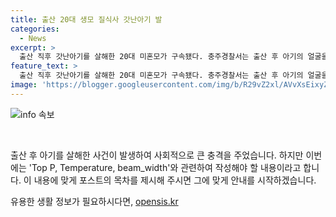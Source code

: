 ```yaml
---
title: 출산 20대 생모 질식사 갓난아기 발
categories:
  - News
excerpt: >
  출산 직후 갓난아기를 살해한 20대 미혼모가 구속됐다. 충주경찰서는 출산 후 아기의 얼굴을 발로 눌러 숨지게 한 혐의로 A(21)씨를 살인 혐의로 구속했다고 밝혔다. A씨는 신고를 받은 후 자가 호흡하고 있던 사실이 드러나자 범행을 자백했다. 범죄가 중대하고 도주 우려가 있어 구속영장이 발부됐으며, 영아살해죄가 폐지되어 살인 혐의가 적용된다. 
feature_text: >
  출산 직후 갓난아기를 살해한 20대 미혼모가 구속됐다. 충주경찰서는 출산 후 아기의 얼굴을 발로 눌러 숨지게 한 혐의로 A(21)씨를 살인 혐의로 구속했다고 밝혔다. A씨는 신고를 받은 후 자가 호흡하고 있던 사실이 드러나자 범행을 자백했다. 범죄가 중대하고 도주 우려가 있어 구속영장이 발부됐으며, 영아살해죄가 폐지되어 살인 혐의가 적용된다. 
image: 'https://blogger.googleusercontent.com/img/b/R29vZ2xl/AVvXsEixyZcFfHzMRdzZMjFBmAUKJYCLCGyLL1o632UiGVXcaFdKo_bkvkuCioo0uUKlGfBVcT3P84aROyZIXSBEx3Aw5nCQ3pTgDom1WDC4m8eifvWiAmWEEVb4x6G_l8C0QH225ldMjyaFvpxGEBGNO37VmDTDMHGhJPq73UglMfDca1-0aw/s1600/blogspot.png'
---
```


<p><img src="https://blogger.googleusercontent.com/img/b/R29vZ2xl/AVvXsEixyZcFfHzMRdzZMjFBmAUKJYCLCGyLL1o632UiGVXcaFdKo_bkvkuCioo0uUKlGfBVcT3P84aROyZIXSBEx3Aw5nCQ3pTgDom1WDC4m8eifvWiAmWEEVb4x6G_l8C0QH225ldMjyaFvpxGEBGNO37VmDTDMHGhJPq73UglMfDca1-0aw/s1600/blogspot.png" alt="info 속보" /></p>

<p data-ke-size="size16">&nbsp;</p>

<p>출산 후 아기를 살해한 사건이 발생하여 사회적으로 큰 충격을 주었습니다. 하지만 이번에는 'Top P, Temperature, beam_width'와 관련하여 작성해야 할 내용이라고 합니다. 이 내용에 맞게 포스트의 목차를 제시해 주시면 그에 맞게 안내를 시작하겠습니다.</p>
유용한 생활 정보가 필요하시다면, <a href="https://opensis.kr" rel="dofollow">opensis.kr</a>


